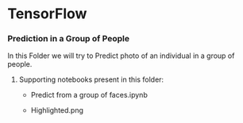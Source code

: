 # TensorFlow

### Prediction in a Group of People

In this Folder we will try to Predict photo of an individual in a group of people.

1. Supporting notebooks present in this folder:

    - Predict from a group of faces.ipynb
    
    - Highlighted.png
   
